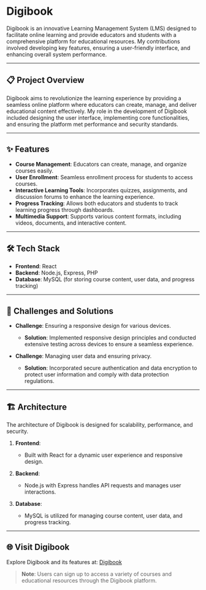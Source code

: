 # Digibook

Digibook is an innovative Learning Management System (LMS) designed to facilitate online learning and provide educators and students with a comprehensive platform for educational resources. My contributions involved developing key features, ensuring a user-friendly interface, and enhancing overall system performance.

---

## 📋 Project Overview

Digibook aims to revolutionize the learning experience by providing a seamless online platform where educators can create, manage, and deliver educational content effectively. My role in the development of Digibook included designing the user interface, implementing core functionalities, and ensuring the platform met performance and security standards.

---

## ✨ Features

- **Course Management**: Educators can create, manage, and organize courses easily.
- **User Enrollment**: Seamless enrollment process for students to access courses.
- **Interactive Learning Tools**: Incorporates quizzes, assignments, and discussion forums to enhance the learning experience.
- **Progress Tracking**: Allows both educators and students to track learning progress through dashboards.
- **Multimedia Support**: Supports various content formats, including videos, documents, and interactive content.

---

## 🛠️ Tech Stack

- **Frontend**: React
- **Backend**: Node.js, Express, PHP
- **Database**: MySQL (for storing course content, user data, and progress tracking)


---

## 🚧 Challenges and Solutions

- **Challenge**: Ensuring a responsive design for various devices.
  - **Solution**: Implemented responsive design principles and conducted extensive testing across devices to ensure a seamless experience.

- **Challenge**: Managing user data and ensuring privacy.
  - **Solution**: Incorporated secure authentication and data encryption to protect user information and comply with data protection regulations.

---

## 🏗️ Architecture

The architecture of Digibook is designed for scalability, performance, and security.

1. **Frontend**:
   - Built with React for a dynamic user experience and responsive design.

2. **Backend**:
   - Node.js with Express handles API requests and manages user interactions.

3. **Database**:
   - MySQL is utilized for managing course content, user data, and progress tracking.

---

## 🌐 Visit Digibook

Explore Digibook and its features at: [Digibook](https://digibook.co.za/)

> **Note**: Users can sign up to access a variety of courses and educational resources through the Digibook platform.
